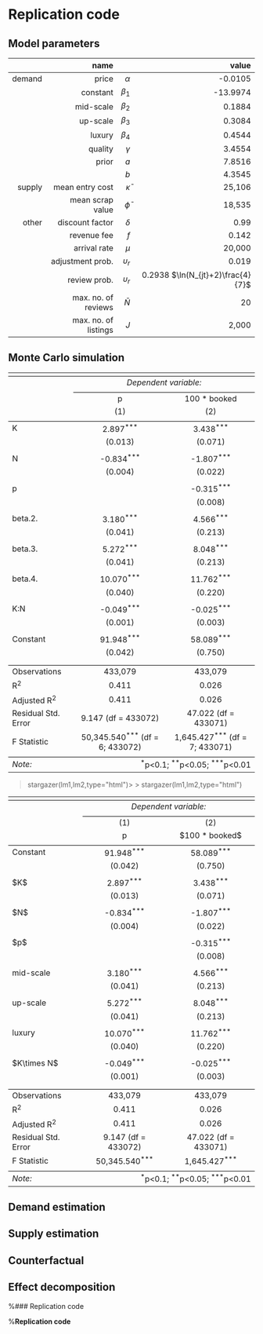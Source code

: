 # Replication code

## Model parameters

|  | name |            |  value |
| ---: | ---: | ---------: | ------: |
| demand | price | $\alpha$ | -0.0105 |
|| constant | $\beta_1$ | -13.9974 |
|| mid-scale | $\beta_2$ | 0.1884 |
|| up-scale | $\beta_3$ | 0.3084 |
|| luxury | $\beta_4$ | 0.4544 |
|| quality | $\gamma$ | 3.4554 |
|| prior | $a$ | 7.8516 |
||  | $b$ | 4.3545 |
| supply | mean entry cost | $\bar \kappa$ | 25,106 |
|| mean scrap value | $\bar \phi$ | 18,535 |
| other | discount factor | $\delta$ | 0.99 |
|  | revenue fee | $f$ | 0.142 |
|  | arrival rate | $\mu$ | 20,000 |
|  | adjustment prob. | $\upsilon_r$ | 0.019 |
|  | review prob. | $\upsilon_r$ | 0.2938 $\ln(N_{jt}+2)\frac{4}{7}$ |
|  | max. no. of reviews | $\bar N$ | 20 |
|  | max. no. of listings | $J$ | 2,000 |

## Monte Carlo simulation

<table style="text-align:center"><tr><td colspan="3" style="border-bottom: 1px solid black"></td></tr><tr><td style="text-align:left"></td><td colspan="2"><em>Dependent variable:</em></td></tr>
<tr><td></td><td colspan="2" style="border-bottom: 1px solid black"></td></tr>
<tr><td style="text-align:left"></td><td>p</td><td>100 * booked</td></tr>
<tr><td style="text-align:left"></td><td>(1)</td><td>(2)</td></tr>
<tr><td colspan="3" style="border-bottom: 1px solid black"></td></tr><tr><td style="text-align:left">K</td><td>2.897<sup>***</sup></td><td>3.438<sup>***</sup></td></tr>
<tr><td style="text-align:left"></td><td>(0.013)</td><td>(0.071)</td></tr>
<tr><td style="text-align:left"></td><td></td><td></td></tr>
<tr><td style="text-align:left">N</td><td>-0.834<sup>***</sup></td><td>-1.807<sup>***</sup></td></tr>
<tr><td style="text-align:left"></td><td>(0.004)</td><td>(0.022)</td></tr>
<tr><td style="text-align:left"></td><td></td><td></td></tr>
<tr><td style="text-align:left">p</td><td></td><td>-0.315<sup>***</sup></td></tr>
<tr><td style="text-align:left"></td><td></td><td>(0.008)</td></tr>
<tr><td style="text-align:left"></td><td></td><td></td></tr>
<tr><td style="text-align:left">beta.2.</td><td>3.180<sup>***</sup></td><td>4.566<sup>***</sup></td></tr>
<tr><td style="text-align:left"></td><td>(0.041)</td><td>(0.213)</td></tr>
<tr><td style="text-align:left"></td><td></td><td></td></tr>
<tr><td style="text-align:left">beta.3.</td><td>5.272<sup>***</sup></td><td>8.048<sup>***</sup></td></tr>
<tr><td style="text-align:left"></td><td>(0.041)</td><td>(0.213)</td></tr>
<tr><td style="text-align:left"></td><td></td><td></td></tr>
<tr><td style="text-align:left">beta.4.</td><td>10.070<sup>***</sup></td><td>11.762<sup>***</sup></td></tr>
<tr><td style="text-align:left"></td><td>(0.040)</td><td>(0.220)</td></tr>
<tr><td style="text-align:left"></td><td></td><td></td></tr>
<tr><td style="text-align:left">K:N</td><td>-0.049<sup>***</sup></td><td>-0.025<sup>***</sup></td></tr>
<tr><td style="text-align:left"></td><td>(0.001)</td><td>(0.003)</td></tr>
<tr><td style="text-align:left"></td><td></td><td></td></tr>
<tr><td style="text-align:left">Constant</td><td>91.948<sup>***</sup></td><td>58.089<sup>***</sup></td></tr>
<tr><td style="text-align:left"></td><td>(0.042)</td><td>(0.750)</td></tr>
<tr><td style="text-align:left"></td><td></td><td></td></tr>
<tr><td colspan="3" style="border-bottom: 1px solid black"></td></tr><tr><td style="text-align:left">Observations</td><td>433,079</td><td>433,079</td></tr>
<tr><td style="text-align:left">R<sup>2</sup></td><td>0.411</td><td>0.026</td></tr>
<tr><td style="text-align:left">Adjusted R<sup>2</sup></td><td>0.411</td><td>0.026</td></tr>
<tr><td style="text-align:left">Residual Std. Error</td><td>9.147 (df = 433072)</td><td>47.022 (df = 433071)</td></tr>
<tr><td style="text-align:left">F Statistic</td><td>50,345.540<sup>***</sup> (df = 6; 433072)</td><td>1,645.427<sup>***</sup> (df = 7; 433071)</td></tr>
<tr><td colspan="3" style="border-bottom: 1px solid black"></td></tr><tr><td style="text-align:left"><em>Note:</em></td><td colspan="2" style="text-align:right"><sup>*</sup>p<0.1; <sup>**</sup>p<0.05; <sup>***</sup>p<0.01</td></tr>
</table>


> stargazer(lm1,lm2,type="html")> > 
> stargazer(lm1,lm2,type="html")

<table style="text-align:center"><tr><td colspan="3" style="border-bottom: 1px solid black"></td></tr><tr><td style="text-align:left"></td><td colspan="2"><em>Dependent variable:</em></td></tr>
<tr><td></td><td colspan="2" style="border-bottom: 1px solid black"></td></tr>
<tr><td style="text-align:left"></td><td>(1)</td><td>(2)</td></tr>
<tr><td style="text-align:left"></td><td>p</td><td>$100 * booked$</td></tr>
<tr><td colspan="3" style="border-bottom: 1px solid black">
<tr><td style="text-align:left">Constant</td><td>91.948<sup>***</sup></td><td>58.089<sup>***</sup></td></tr>
<tr><td style="text-align:left"></td><td>(0.042)</td><td>(0.750)</td></tr>
<tr><td style="text-align:left"></td><td></td><td></td></tr>
</td></tr><tr><td style="text-align:left">$K$</td><td>2.897<sup>***</sup></td><td>3.438<sup>***</sup></td></tr>
<tr><td style="text-align:left"></td><td>(0.013)</td><td>(0.071)</td></tr>
<tr><td style="text-align:left"></td><td></td><td></td></tr>
<tr><td style="text-align:left">$N$</td><td>-0.834<sup>***</sup></td><td>-1.807<sup>***</sup></td></tr>
<tr><td style="text-align:left"></td><td>(0.004)</td><td>(0.022)</td></tr>
<tr><td style="text-align:left"></td><td></td><td></td></tr>
<tr><td style="text-align:left">$p$</td><td></td><td>-0.315<sup>***</sup></td></tr>
<tr><td style="text-align:left"></td><td></td><td>(0.008)</td></tr>
<tr><td style="text-align:left"></td><td></td><td></td></tr>
<tr><td style="text-align:left">mid-scale</td><td>3.180<sup>***</sup></td><td>4.566<sup>***</sup></td></tr>
<tr><td style="text-align:left"></td><td>(0.041)</td><td>(0.213)</td></tr>
<tr><td style="text-align:left"></td><td></td><td></td></tr>
<tr><td style="text-align:left">up-scale</td><td>5.272<sup>***</sup></td><td>8.048<sup>***</sup></td></tr>
<tr><td style="text-align:left"></td><td>(0.041)</td><td>(0.213)</td></tr>
<tr><td style="text-align:left"></td><td></td><td></td></tr>
<tr><td style="text-align:left">luxury</td><td>10.070<sup>***</sup></td><td>11.762<sup>***</sup></td></tr>
<tr><td style="text-align:left"></td><td>(0.040)</td><td>(0.220)</td></tr>
<tr><td style="text-align:left"></td><td></td><td></td></tr>
<tr><td style="text-align:left">$K\times N$</td><td>-0.049<sup>***</sup></td><td>-0.025<sup>***</sup></td></tr>
<tr><td style="text-align:left"></td><td>(0.001)</td><td>(0.003)</td></tr>
<tr><td style="text-align:left"></td><td></td><td></td></tr>
<tr><td colspan="3" style="border-bottom: 1px solid black"></td></tr><tr><td style="text-align:left">Observations</td><td>433,079</td><td>433,079</td></tr>
<tr><td style="text-align:left">R<sup>2</sup></td><td>0.411</td><td>0.026</td></tr>
<tr><td style="text-align:left">Adjusted R<sup>2</sup></td><td>0.411</td><td>0.026</td></tr>
<tr><td style="text-align:left">Residual Std. Error</td><td>9.147 (df = 433072)</td><td>47.022 (df = 433071)</td></tr>
<tr><td style="text-align:left">F Statistic</td><td>50,345.540<sup>***</sup></td><td>1,645.427<sup>***</sup> </td></tr>
<tr><td colspan="3" style="border-bottom: 1px solid black"></td></tr><tr><td style="text-align:left"><em>Note:</em></td><td colspan="2" style="text-align:right"><sup>*</sup>p<0.1; <sup>**</sup>p<0.05; <sup>***</sup>p<0.01</td></tr>
</table>

## Demand estimation

## Supply estimation

## Counterfactual

## Effect decomposition

%### Replication code

%**Replication code**
